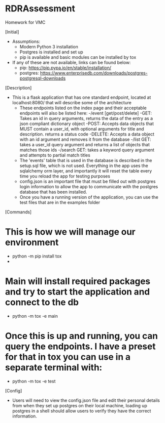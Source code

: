 # RDRAssessment
Homework for VMC

[Initial]
- Assumptions:
    - Modern Python 3 installation
    - Postgres is installed and set up
    - pip is available and basic modules can be installed by tox
- If any of these are not available, links can be found below:
    - pip: https://pip.pypa.io/en/stable/installation/
    - postgres: https://www.enterprisedb.com/downloads/postgres-postgresql-downloads

[Description]
- This is a flask application that has one standard endpoint, located at localhost:8080/ that will describe some of the architecture
    - These endpoints listed on the index page and their acceptable endpoints will also be listed here:
        -/event [get/post/delete]
            -GET: Takes an id in query arguments, returns the data of the entry as a json compliant dictionary object
            -POST: Accepts data objects that MUST contain a user_id, with optional arguments for title and description.  returns a status code
            -DELETE: Accepts a data object with an id argument and removes it from the database
        -/list GET: takes a user_id query argument and returns a list of objects that matches those ids
        -/search GET: takes a keyword query argument and attempts to partial match titles
    - The 'events' table that is used in the database is described in the setup.sql file, which is not used.  Everything in the app uses the sqlalchemy orm layer, and importantly it will reset the table every time you reload the app for testing purposes
    - config.json is an important file that must be filled out with postgres login information to allow the app to communicate with the postgres database that has been installed.
    - Once you have a running version of the application, you can use the test files that are in the examples folder

[Commands]
# This is how we will manage our environment
- python -m pip install tox
- <Fill out config.json here>
# Main will install required packages and try to start the application and connect to the db
- python -m tox -e main
# Once this is up and running, you can query the endpoints.  I have a preset for that in tox you can use in a separate terminal with:
- python -m tox -e test

[Config]
- Users will need to view the config.json file and edit their personal details from when they set up postgres on their local machine, loading up postgres in a shell should allow users to verify they have the correct information.